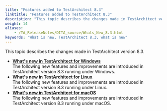 ```yaml
--- 
title: "Features added to TestArchitect 8.3"
linktitle: "Features added to TestArchitect 8.3"
description: "This topic describes the changes made in TestArchitect version 8.3."
weight: 14
aliases: 
    - /TA_ReleaseNotes/DITA_source/Whats_New_8.3.html
keywords: "What is new, TestArchitect 8.3, what is new"
---
```


This topic describes the changes made in TestArchitect version 8.3.

-   **[What's new in TestArchitect for Windows](/user-guide/version-history/features-added-to-testarchitect-8-3/windows)**  
The following new features and improvements are introduced in TestArchitect version 8.3 running under Windows.
-   **[What's new in TestArchitect for Linux](/user-guide/version-history/features-added-to-testarchitect-8-3/linux)**  
The following new features and improvements are introduced in TestArchitect version 8.3 running under Linux.
-   **[What's new in TestArchitect for macOS](/user-guide/version-history/features-added-to-testarchitect-8-3/macos)**  
The following new features and improvements are introduced in TestArchitect version 8.3 running under macOS.




